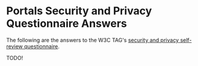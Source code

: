 # Portals Security and Privacy Questionnaire Answers

The following are the answers to the W3C TAG's [security and privacy self-review questionnaire](https://w3ctag.github.io/security-questionnaire/).

TODO!
